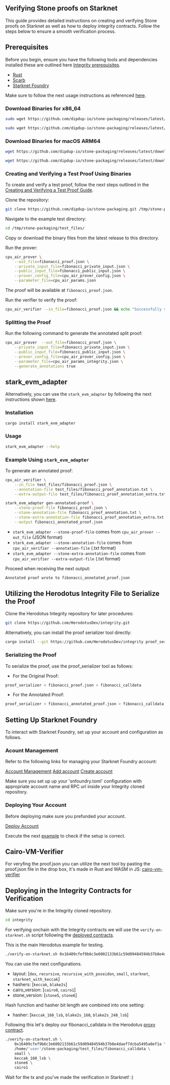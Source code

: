 ## Verifying Stone proofs on Starknet

This guide provides detailed instructions on creating and verifying Stone proofs on Starknet as well as how to deploy integrity contracts. Follow the steps below to ensure a smooth verification process.

## Prerequisites

Before you begin, ensure you have the following tools and dependencies installed these are outlined here [Integrity prerequisites](https://github.com/HerodotusDev/integrity?tab=readme-ov-file#prerequisites).

- [Rust](https://www.rust-lang.org/tools/install)
- [Scarb](https://docs.swmansion.com/scarb/download.html)
- [Starknet Foundry](https://github.com/foundry-rs/starknet-foundry?tab=readme-ov-file#installation)

Make sure to follow the next usage instructions as referenced [here](https://github.com/dipdup-io/stone-packaging?tab=readme-ov-file#usage-instructions).

### Download Binaries for x86_64

```bash
sudo wget https://github.com/dipdup-io/stone-packaging/releases/latest/download/cpu_air_prover-x86_64 -O /usr/local/bin/cpu_air_prover && sudo chmod +x /usr/local/bin/cpu_air_prover

sudo wget https://github.com/dipdup-io/stone-packaging/releases/latest/download/cpu_air_verifier-x86_64 -O /usr/local/bin/cpu_air_verifier && sudo chmod +x /usr/local/bin/cpu_air_verifier
```

### Download Binaries for macOS ARM64

```bash
wget https://github.com/dipdup-io/stone-packaging/releases/latest/download/cpu_air_prover-arm64 -O /usr/local/bin/cpu_air_prover && chmod +x /usr/local/bin/cpu_air_prover

wget https://github.com/dipdup-io/stone-packaging/releases/latest/download/cpu_air_verifier-arm64 -O /usr/local/bin/cpu_air_verifier && chmod +x /usr/local/bin/cpu_air_verifier
```

### Creating and Verifying a Test Proof Using Binaries

To create and verify a test proof, follow the next steps outlined in the [Creating and Verifying a Test Proof Guide](https://github.com/dipdup-io/stone-packaging?tab=readme-ov-file#creating-and-verifying-a-test-proof-using-binaries).

Clone the repository:

```bash
git clone https://github.com/dipdup-io/stone-packaging.git /tmp/stone-packaging
```

Navigate to the example test directory:

```bash
cd /tmp/stone-packaging/test_files/
```

Copy or download the binary files from the latest release to this directory.

Run the prover:
```bash
cpu_air_prover \
    --out_file=fibonacci_proof.json \
    --private_input_file=fibonacci_private_input.json \
    --public_input_file=fibonacci_public_input.json \
    --prover_config_file=cpu_air_prover_config.json \
    --parameter_file=cpu_air_params.json
```

The proof will be available at `fibonacci_proof.json`.

Run the verifier to verify the proof:

```bash
cpu_air_verifier --in_file=fibonacci_proof.json && echo "Successfully verified example proof."
```

### Splitting the Proof

Run the following command to generate the annotated split proof:

```bash
cpu_air_prover  --out_file=fibonacci_proof.json \
    --private_input_file=fibonacci_private_input.json \
    --public_input_file=fibonacci_public_input.json \
    --prover_config_file=cpu_air_prover_config.json \
    --parameter_file=cpu_air_params_integrity.json \
    --generate_annotations true
```

## stark_evm_adapter

Alternatively, you can use the `stark_evm_adapter` by following the next instructions shown [here](https://github.com/zksecurity/stark-evm-adapter?tab=readme-ov-file#cli).

### Installation

```bash
cargo install stark_evm_adapter
```

### Usage

```bash
stark_evm_adapter --help
```

### Example Using `stark_evm_adapter`

To generate an annotated proof:

```bash
cpu_air_verifier \
    --in_file test_files/fibonacci_proof.json \
    --annotation-file test_files/fibonacci_proof_annotation.txt \
    --extra-output-file test_files/fibonacci_proof_annotation_extra.txt
```

```bash
stark_evm_adapter gen-annotated-proof \
    --stone-proof-file fibonacci_proof.json \
    --stone-annotation-file fibonacci_proof_annotation.txt \
    --stone-extra-annotation-file fibonacci_proof_annotation_extra.txt \
    --output fibonacci_annotated_proof.json
```

* `stark_evm_adapter --stone-proof-file` comes from `cpu_air_prover --out_file` (JSON format)
* `stark_evm_adapter --stone-annotation-file` comes from `cpu_air_verifier --annotation-file` (.txt format)
* `stark_evm_adapter --stone-extra-annotation-file` comes from `cpu_air_verifier --extra-output-file` (.txt format)

Proceed when receiving the next output:
```bash
Annotated proof wrote to fibonacci_annotated_proof.json
```
## Utilizing the Herodotus Integrity File to Serialize the Proof

Clone the Herodotus Integrity repository for later procedures:

```bash
git clone https://github.com/HerodotusDev/integrity.git
```

Alternatively, you can install the proof serializer tool directly:

```bash
cargo install --git https://github.com/HerodotusDev/integrity proof_serializer
```

### Serializing the Proof

To serialize the proof, use the proof_serializer tool as follows:

- For the Original Proof:

```bash
proof_serializer < fibonacci_proof.json > fibonacci_calldata
```
- For the Annotated Proof:

```bash
proof_serializer < fibonacci_annotated_proof.json > fibonacci_calldata
```

## Setting Up Starknet Foundry

To interact with Starknet Foundry, set up your account and configuration as follows.

### Acount Management

Refer to the following links for managing your Starknet Foundry account:

[Account Management](https://foundry-rs.github.io/starknet-foundry/appendix/sncast/account/account.html)
[Add account](https://foundry-rs.github.io/starknet-foundry/appendix/sncast/account/add.html)
[Create account](https://foundry-rs.github.io/starknet-foundry/appendix/sncast/account/create.html)

Make sure you set up up your 'snfoundry.toml' configuration with appropriate account name and RPC url inside your Integrity cloned repository.

### Deploying Your Account

Before deploying make sure you prefunded your account.

[Deploy Account](https://foundry-rs.github.io/starknet-foundry/appendix/sncast/account/deploy.html)

Execute the next [example](https://github.com/HerodotusDev/integrity?tab=readme-ov-file#monolith-proof) to check if the setup is correct.

## Cairo-VM-Verifier

For veryfing the proof.json you can utilize the next tool by pasting the proof.json file in the drop box, it's made in Rust and WASM in JS: [cairo-vm-verifier](https://demo.swiftness.iosis.tech/)


## Deploying in the Integrity Contracts for Verification

Make sure you're in the Integrity cloned repository.

```bash
cd integrity
```

For verifying onchain with the Integrity contracts we will use the `verify-on-starknet.sh` script following the [deployed contracts](https://github.com/HerodotusDev/integrity/blob/main/deployed_contracts.md#main-contracts).

This is the main Herodotus example for testing.

```bash
./verify-on-starknet.sh 0x16409cfef9b6c3e6002133b61c59d09484594b37b8e4daef7dcba5495a0ef1a examples/calldata recursive keccak_248_lsb stone5 cairo0
```

You can use the next configurations.

- layout: [`dex`, `recursive`, `recursive_with_poseidon`, `small`, `starknet`, `starknet_with_keccak`]
- hashers: [`keccak`, `blake2s`]
- cairo_version: [`cairo0`, `cairo1`]
- stone_version: [`stone5`, `stone6`]

Hash function and hasher bit length are combined into one setting:

- hasher: [`keccak_160_lsb`, `blake2s_160`, `blake2s_248_lsb`]

Following this let's deploy our fibonacci_calldata in the Herodotus [proxy contract](https://github.com/HerodotusDev/integrity?tab=readme-ov-file#factregistry-and-proxy-contract).

```bash
./verify-on-starknet.sh \
    0x16409cfef9b6c3e6002133b61c59d09484594b37b8e4daef7dcba5495a0ef1a \
    /home/'user'/stone-packaging/test_files/fibonacci_calldata \
    small \
    keccak_160_lsb \
    stone6 \
    cairo1
```

Wait for the tx and you've made the verification in Starknet! :)





